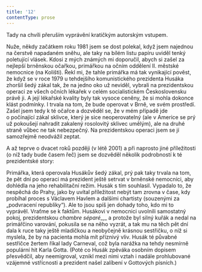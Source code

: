 ```yaml
---
title: '12'
contentType: prose
---
```


Tady na chvíli přeruším vyprávění kratičkým autorským vstupem.

Nuže, někdy začátkem roku 1981 jsem se dost polekal, když jsem najednou na čerstvě napadaném sněhu, ale taky na bílém listu papíru uviděl tenký poletující vlásek. Kdosi z mých známých mi doporučil, abych si zašel za nejlepší brněnskou očařkou, primářkou na očním oddělení II. městské nemocnice (na Kolišti). Řekl mi, že tahle primářka má tak vynikající pověst, že když se v roce 1979 u tehdejšího komunistického prezidenta Husáka zhoršil šedý zákal tak, že na jedno oko už neviděl, vybrali na prezidentskou operaci ze všech očních lékařek v celém socialistickém Československu právě ji. A její lékařské kvality byly tak vysoce ceněny, že si mohla dokonce klást podmínky. I trvala na tom, že bude operovat v Brně, ve svém prostředí. Zašel jsem tedy k té očařce a dozvěděl se, že v mém případě jde o počínající zákal sklivce, který je sice neoperovatelný (ale v Americe se prý už pokoušejí nahradit zakalený rosolovitý sklivec umělým), ale na druhé straně vůbec ne tak nebezpečný. Na prezidentskou operaci jsem se jí samozřejmě neodvážil zeptat.

A až teprve o dvacet roků později (v létě 2001) a při naprosto jiné příležitosti (o níž tady bude časem řeč) jsem se dozvěděl několik podrobností k té prezidentské story:

Primářka, která operovala Husákův šedý zákal, prý pak taky trvala na tom, že pět dní po operaci má prezident ještě setrvat v brněnské nemocnici, aby dohlédla na jeho rehabilitační režim. Husák s tím souhlasil. Vypadalo to, že nespěchá do Prahy, jako by uvítal příležitost nebýt tam zrovna v čase, kdy probíhal proces s Václavem Havlem a dalšími chartisty (souzenými za „podvracení republiky“). Ale to jsou spíš jen dohady toho, kdo mi to vyprávěl. Vraťme se k faktům. Husákovi v nemocnici uvolnili samostatný pokoj, prezidentskou _chambre séparé__,_ a protože byl silný kuřák a nedal na primářčino varování, pokusila se na něho vyzrát, a tak mu na těch pět dní dala k ruce taky ještě mladičkou a neobyčejně krásnou sestřičku, o níž si myslela, že by na pacienta mohla mít příznivý vliv. Husák té půvabné sestřičce žertem říkal lady Carneval, což byla narážka na tehdy nesmírně populární hit Karla Gotta. (Poté co Husák zpěváka osobním dopisem přesvědčil, aby neemigroval, vznikl mezi nimi vztah i nadále prohlubované vzájemné vstřícnosti a prezident našel zalíbení v Gottových písních.)
